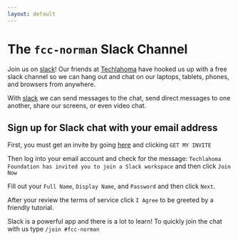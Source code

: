 ```yaml
---
layout: default
---
```


# The `fcc-norman` Slack Channel

Join us on [slack](https://slack.com/downloads)! Our friends at [Techlahoma](https://www.techlahoma.org/) have hooked us up with a free slack channel so we can hang out and chat on our laptops, tablets, phones, and browsers from anywhere.

With [slack](https://slack.com/downloads) we can send messages to the chat, send direct messages to one another, share our screens, or even video chat.

## Sign up for Slack chat with your email address

First, you must get an invite by going [here](http://slack.techlahoma.org/) and clicking `GET MY INVITE`

Then log into your email account and check for the message: `Techlahoma Foundation has invited you to join a Slack workspace` and then click `Join Now`

Fill out your `Full Name`, `Display Name`, and `Password` and then click `Next`.

After your review the terms of service click `I Agree` to be greeted by a friendly tutorial.

Slack is a powerful app and there is a lot to learn!  To quickly join the chat with us type `/join #fcc-norman`
